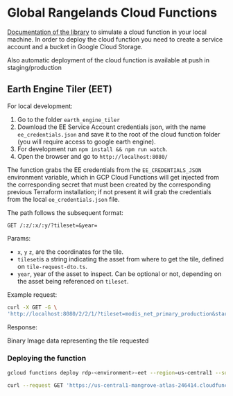 # Global Rangelands Cloud Functions

[Documentation of the library](https://www.npmjs.com/package/@google-cloud/functions-framework) to simulate a cloud function in your local machine.
In order to deploy the cloud function you need to create a service account and a bucket in Google Cloud Storage.

Also automatic deployment of the cloud function is available at push in staging/production

## Earth Engine Tiler (EET)

For local development:
1. Go to the folder `earth_engine_tiler`
2. Download the EE Service Account credentials json, with the name `ee_credentials.json` and save it to the root of the cloud function folder (you will require access to google earth engine).
3. For development run `npm install && npm run watch`.
4. Open the browser and go to `http://localhost:8080/`

The function grabs the EE credentials from the `EE_CREDENTIALS_JSON` environment variable, which in GCP Cloud Functions will get injected from the corresponding secret that must been created by the corresponding previous Terraform installation; if not present it will grab the credentials from the local `ee_credentials.json` file.  

The path follows the subsequent format:

`GET /:z/:x/:y/?tileset=&year=`


Params:

* `x`, `y` `z`, are the coordinates for the tile.
* `tileset`is a string indicating the asset from where to get the tile, defined on `tile-request-dto.ts`.
* `year`, year of the asset to inspect. Can be optional or not, depending on the asset being referenced on `tileset`.

Example request:  

``` bash
curl -X GET -G \
'http://localhost:8080/2/2/1/?tileset=modis_net_primary_production&startYear=2020' 
```

Response:

Binary Image data representing the tile requested



### Deploying the function

```bash
gcloud functions deploy rdp-<environment>-eet --region=us-central1 --source ./cloud-functions/fetch-alerts
```

``` bash
curl --request GET 'https://us-central1-mangrove-atlas-246414.cloudfunctions.net/fetch-alerts?location_id=MOZ&start_date=2019-01-01&end_date=2022-01-01'
```

